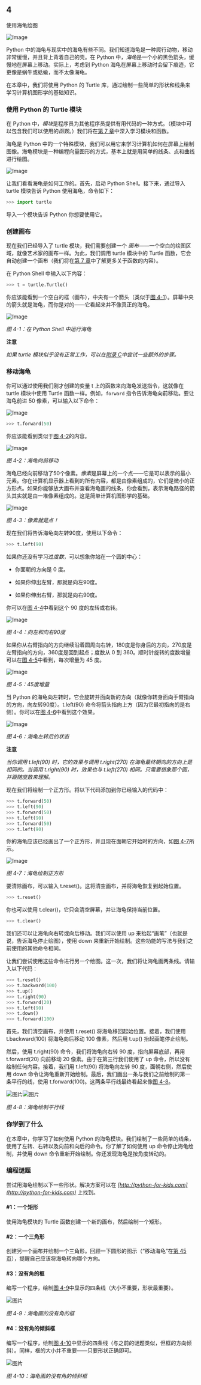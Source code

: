 ## 4

使用海龟绘图

![Image](Images/common.jpg)

Python 中的海龟与现实中的海龟有些不同。我们知道海龟是一种爬行动物，移动非常缓慢，并且背上背着自己的壳。在 Python 中，*海龟*是一个小的黑色箭头，缓慢地在屏幕上移动。实际上，考虑到 Python 海龟在屏幕上移动时会留下痕迹，它更像是蜗牛或蛞蝓，而不太像海龟。

在本章中，我们将使用 Python 的 Turtle 库，通过绘制一些简单的形状和线条来学习计算机图形学的基础知识。

### 使用 Python 的 Turtle 模块

在 Python 中，*模块*是程序员为其他程序员提供有用代码的一种方式。（模块中可以包含我们可以使用的*函数*。）我们将在[第 7 章](ch07.xhtml#ch07)中深入学习模块和函数。

海龟是 Python 中的一个特殊模块，我们可以用它来学习计算机如何在屏幕上绘制图像。海龟模块是一种编程向量图形的方式，基本上就是用简单的线条、点和曲线进行绘图。

![Image](Images/f0044-01.jpg)

让我们看看海龟是如何工作的。首先，启动 Python Shell。接下来，通过导入 turtle 模块告诉 Python 使用海龟，命令如下：

```py
>>> import turtle
```

导入一个模块告诉 Python 你想要使用它。

### 创建画布

现在我们已经导入了 turtle 模块，我们需要创建一个 *画布*——一个空白的绘图区域，就像艺术家的画布一样。为此，我们调用 turtle 模块中的 Turtle 函数，它会自动创建一个画布（我们将在[第 7 章](ch07.xhtml#ch07)中了解更多关于函数的内容）。

在 Python Shell 中输入以下内容：

```py
>>> t = turtle.Turtle()
```

你应该能看到一个空白的框（画布），中央有一个箭头（类似于[图 4-1](ch04.xhtml#ch04fig01)）。屏幕中央的箭头就是海龟，而你是对的——它看起来并不像真正的海龟。

![Image](Images/04fig01.jpg)

*图 4-1：在 Python Shell 中运行海龟*

**注意**

*如果 turtle 模块似乎没有正常工作，可以在[附录 C](app03.xhtml#app03)中尝试一些额外的步骤。*

### 移动海龟

你可以通过使用我们刚才创建的变量 t 上的函数来向海龟发送指令，这就像在 turtle 模块中使用 Turtle 函数一样。例如，`forward` 指令告诉海龟向前移动。要让海龟前进 50 像素，可以输入以下命令：

![Image](Images/f0045-01.jpg)

```py
>>> t.forward(50)
```

你应该能看到类似于[图 4-2](ch04.xhtml#ch04fig02)的内容。

![Image](Images/04fig02.jpg)

*图 4-2：海龟向前移动*

海龟已经向前移动了50个像素。*像素*是屏幕上的一个点——它是可以表示的最小元素。你在计算机显示器上看到的所有内容，都是由像素组成的，它们是微小的正方形点。如果你能够放大画布并查看海龟画的线条，你会看到，表示海龟路径的箭头其实就是由一堆像素组成的。这是简单计算机图形学的基础。

![Image](Images/04fig03.jpg)

*图 4-3：像素就是点！*

现在我们将告诉海龟向左转90度，使用以下命令：

```py
>>> t.left(90)
```

如果你还没有学习过*度数*，可以想象你站在一个圆的中心：

+   你面朝的方向是 0 度。

+   如果你伸出左臂，那就是向左90度。

+   如果你伸出右臂，那就是向右90度。

你可以在[图 4-4](ch04.xhtml#ch04fig04)中看到这个 90 度的左转或右转。

![Image](Images/04fig04.jpg)

*图 4-4：向左和向右90度*

如果你从右臂指向的方向继续沿着圆周向右转，180度是你身后的方向，270度是左臂指向的方向，360度是回到起点；度数从 0 到 360。顺时针旋转的度数增量可以在[图 4-5](ch04.xhtml#ch04fig05)中看到，每次增量为 45 度。

![Image](Images/04fig05.jpg)

*图 4-5：45度增量*

当 Python 的海龟向左转时，它会旋转并面向新的方向（就像你转身面向手臂指向的方向，向左转90度）。t.left(90) 命令将箭头指向上方（因为它最初指向的是右侧）。你可以在[图 4-6](ch04.xhtml#ch04fig06)中看到这个效果。

![Image](Images/04fig06.jpg)

*图 4-6：海龟左转后的状态*

**注意**

*当你调用 t.left(90) 时，它的效果与调用 t.right(270) 在海龟最终朝向的方向上是相同的。当调用 t.right(90) 时，效果也与 t.left(270) 相同。只需要想象那个圆，并跟随度数来理解。*

现在我们将绘制一个正方形。将以下代码添加到你已经输入的代码中：

```py
>>> t.forward(50)
>>> t.left(90)
>>> t.forward(50)
>>> t.left(90)
>>> t.forward(50)
>>> t.left(90)
```

你的海龟应该已经画出了一个正方形，并且现在面朝它开始时的方向，如[图 4-7](ch04.xhtml#ch04fig07)所示。

![Image](Images/04fig07.jpg)

*图 4-7：海龟绘制正方形*

要清除画布，可以输入 t.reset()。这将清空画布，并将海龟恢复到起始位置。

```py
>>> t.reset()
```

你也可以使用 t.clear()，它只会清空屏幕，并让海龟保持当前位置。

```py
>>> t.clear()
```

我们还可以让海龟向右转或向后移动。我们可以使用 up 来抬起“画笔”（也就是说，告诉海龟停止绘图），使用 down 来重新开始绘制。这些功能的写法与我们之前使用的其他命令相同。

让我们尝试使用这些命令进行另一个绘图。这一次，我们将让海龟画两条线。请输入以下代码：

```py
>>> t.reset()
>>> t.backward(100)
>>> t.up()
>>> t.right(90)
>>> t.forward(20)
>>> t.left(90)
>>> t.down()
>>> t.forward(100)
```

首先，我们清空画布，并使用 t.reset() 将海龟移回起始位置。接着，我们使用 t.backward(100) 将海龟向后移动 100 像素，然后用 t.up() 抬起画笔停止绘制。

然后，使用 t.right(90) 命令，我们将海龟向右转 90 度，指向屏幕底部，再用 t.forward(20) 向前移动 20 像素。由于在第三行我们使用了 up 命令，所以没有绘制任何内容。接着，我们用 t.left(90) 将海龟向左转 90 度，面朝右侧，然后使用 down 命令让海龟重新开始绘制。最后，我们画出一条与我们之前绘制的第一条平行的线，使用 t.forward(100)。这两条平行线最终看起来像[图 4-8](ch04.xhtml#ch04fig08)。

![图片](Images/f0050-01.jpg)![图片](Images/04fig08.jpg)

*图 4-8：海龟绘制平行线*

### 你学到了什么

在本章中，你学习了如何使用 Python 的海龟模块。我们绘制了一些简单的线条，使用了左转、右转以及向前和向后的命令。你了解了如何使用 up 命令停止海龟绘制，并使用 down 命令重新开始绘制。你还发现海龟是按角度转动的。

### 编程谜题

尝试用海龟绘制以下一些形状。解决方案可以在 *[http://python-for-kids.com](http://python-for-kids.com)* 上找到。

#### #1：一个矩形

使用海龟模块的 Turtle 函数创建一个新的画布，然后绘制一个矩形。

#### #2：一个三角形

创建另一个画布并绘制一个三角形。回顾一下圆形的图示（“移动海龟”在[第 45 页](ch04.xhtml#ch04lev1sec3)），提醒自己应该将海龟转向哪个方向。

#### #3：没有角的框

编写一个程序，绘制[图 4-9](ch04.xhtml#ch04fig09)中显示的四条线（大小不重要，形状最重要）。

![图片](Images/04fig09.jpg)

*图 4-9：海龟画的没有角的框*

#### #4：没有角的倾斜框

编写一个程序，绘制[图 4-10](ch04.xhtml#ch04fig10)中显示的四条线（与之前的谜题类似，但框的方向倾斜）。同样，框的大小并不重要——只要形状正确即可。

![图片](Images/04fig10.jpg)

*图 4-10：海龟画的没有角的倾斜框*
